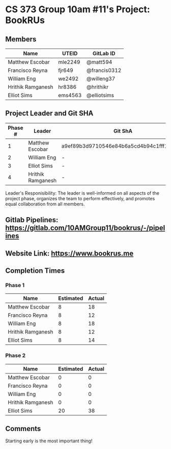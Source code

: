 # CS 373 Group 10am \#11's Project: BookRUs

## Members

| Name                 | UTEID   | GitLab ID       |
| -------------------- | ------- | --------------- |
| Matthew Escobar      | mle2249 | @matt594        |
| Francisco Reyna      | fjr649  | @francis0312    |
| William Eng          | we2492  | @willeng37      |
| Hrithik Ramganesh    | hr8386  | @hrithikr       |
| Elliot Sims          | ems4563 | @elliotsims     |

## Project Leader and Git SHA

| Phase #  | Leader               | Git ShA   |
| -------- | -------------------- | --------- |
| 1        | Matthew Escobar      | a9ef89b3d9710546e84b6a5cd4b94c1fff161134         |
| 2        | William Eng          | -         |
| 3        | Elliot Sims          | -         |
| 4        | Hrithik Ramganesh    | -         |

Leader's Responisibility: The leader is well-informed on all aspects of the project phase, organizes the team to perform effectively, and promotes equal collaboration from all members.

## Gitlab Pipelines: https://gitlab.com/10AMGroup11/bookrus/-/pipelines

## Website Link: https://www.bookrus.me

## Completion Times

### Phase 1

| Name                 | Estimated | Actual |
| -------------------- | --------- | ------ |
| Matthew Escobar      | 8         | 18     |
| Francisco Reyna      | 8         | 12     |
| William Eng          | 8         | 18     |
| Hrithik Ramganesh    | 8         | 12     |
| Elliot Sims          | 8         | 14     |

### Phase 2

| Name                 | Estimated | Actual |
| -------------------- | --------- | ------ |
| Matthew Escobar      | 0         | 0      |
| Francisco Reyna      | 0         | 0      |
| William Eng          | 0         | 0      |
| Hrithik Ramganesh    | 0         | 0      |
| Elliot Sims          | 20        | 38     |

## Comments

Starting early is the most important thing!
